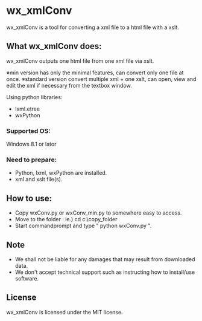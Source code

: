 # wx_xmlConv
wx_xmlConv is a tool for converting a xml file to a html file with a xslt.

## What wx_xmlConv does:
wx_xmlConv outputs one html file from one xml file via xslt.

※min version has only the minimal features, can convert only one file at once.
※standard version convert multiple xml + one xslt, can open, view and edit the xml if necessary from the textbox window. 

Using python libraries: 
- lxml.etree
- wxPython

### Supported OS:
Windows 8.1 or lator

### Need to prepare:
- Python, lxml, wxPython are installed.
- xml and xslt file(s).

## How to use:
- Copy wxConv.py or wxConv_min.py to somewhere easy to access.
- Move to the folder : ie.) cd c:\copy_folder
- Start commandprompt and type " python wxConv.py ".

## Note
- We shall not be liable for any damages that may result from downloaded data.
- We don't accept technical support such as instructing how to install/use software.

## License
wx_xmlConv is licensed under the MIT license.
